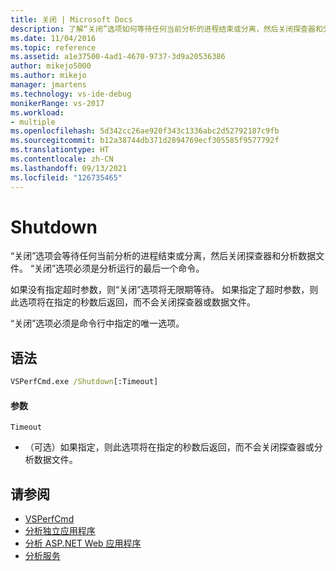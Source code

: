 ```yaml
---
title: 关闭 | Microsoft Docs
description: 了解“关闭”选项如何等待任何当前分析的进程结束或分离，然后关闭探查器和分析数据文件。
ms.date: 11/04/2016
ms.topic: reference
ms.assetid: a1e37500-4ad1-4670-9737-3d9a20536386
author: mikejo5000
ms.author: mikejo
manager: jmartens
ms.technology: vs-ide-debug
monikerRange: vs-2017
ms.workload:
- multiple
ms.openlocfilehash: 5d342cc26ae920f343c1336abc2d52792187c9fb
ms.sourcegitcommit: b12a38744db371d2894769ecf305585f9577792f
ms.translationtype: HT
ms.contentlocale: zh-CN
ms.lasthandoff: 09/13/2021
ms.locfileid: "126735465"
---
```

# <a name="shutdown"></a>Shutdown
“关闭”选项会等待任何当前分析的进程结束或分离，然后关闭探查器和分析数据文件。 “关闭”选项必须是分析运行的最后一个命令。

 如果没有指定超时参数，则“关闭”选项将无限期等待。 如果指定了超时参数，则此选项将在指定的秒数后返回，而不会关闭探查器或数据文件。

 “关闭”选项必须是命令行中指定的唯一选项。

## <a name="syntax"></a>语法

```cmd
VSPerfCmd.exe /Shutdown[:Timeout]
```

#### <a name="parameters"></a>参数
`Timeout`
- （可选）如果指定，则此选项将在指定的秒数后返回，而不会关闭探查器或分析数据文件。

## <a name="see-also"></a>请参阅
- [VSPerfCmd](../profiling/vsperfcmd.md)
- [分析独立应用程序](../profiling/command-line-profiling-of-stand-alone-applications.md)
- [分析 ASP.NET Web 应用程序](../profiling/command-line-profiling-of-aspnet-web-applications.md)
- [分析服务](../profiling/command-line-profiling-of-services.md)
